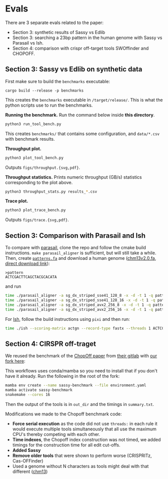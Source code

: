 # Evals

There are 3 separate evals related to the paper:
- Section 3: synthetic results of Sassy vs Edlib
- Section 3: searching a 23bp pattern in the human genome with Sassy vs Parasail
  vs Ish.
- Section 4: comparison with crispr off-target tools SWOffinder and CHOPOFF.


## Section 3: Sassy vs Edlib on synthetic data
First make sure to build the `benchmarks` executable:

`cargo build --release -p benchmarks`

This creates the `benchmarks` executable in `/target/release/`.
This is what the python scripts use to run the benchmarks. 


**Running the benchmark.**
Run the command below inside **this directory**.
```bash
python3 run_tool_bench.py
```
This creates `benchmarks/` that contains some configuration, and `data/*.csv`
with benchmark results.

**Throughput plot.**
```bash
python3 plot_tool_bench.py
```
Outputs `figs/throughput.{svg,pdf}`.

**Throughput statistics.**
Prints numeric throughput (GB/s) statistics corresponding to the plot above.
```bash
python3 throughput_stats.py results_*.csv
```

**Trace plot.**
```bash
python3 plot_trace_bench.py
```
Outputs `figs/trace.{svg,pdf}`.

## Section 3: Comparison with Parasail and Ish

To compare with [parasail](https://github.com/jeffdaily/parasail),
clone the repo and follow the cmake build instructions.
`make parasail_aligner` is sufficient, but will still take a while.
Then, create [`patterns.fa`](./patterns.fa) and download a human genome ([chm13v2.0.fa](https://github.com/marbl/CHM13?tab=readme-ov-file#t2t-chm13v20-t2t-chm13y), [direct download
link](https://s3-us-west-2.amazonaws.com/human-pangenomics/T2T/CHM13/assemblies/analysis_set/chm13v2.0.fa.gz)):

```text
>pattern
ACTCGACTTCAGCTACGCACATA
```

and run

```bash
time ./parasail_aligner -a sg_dx_striped_sse41_128_8 -x -d -t 1 -q patterns.fa -f chm13v2.0.fa -v -V
time ./parasail_aligner -a sg_dx_striped_sse41_128_16 -x -d -t 1 -q patterns.fa -f chm13v2.0.fa -v -V
time ./parasail_aligner -a sg_dx_striped_avx2_256_8 -x -d -t 1 -q patterns.fa -f chm13v2.0.fa -v -V
time ./parasail_aligner -a sg_dx_striped_avx2_256_16 -x -d -t 1 -q patterns.fa -f chm13v2.0.fa -v -V
```

For [Ish](https://github.com/BioRadOpenSource/ish), follow the build
instructions using `pixi` and then run:

``` bash
time ./ish --scoring-matrix actgn --record-type fastx --threads 1 ACTCGACTTCAGCTACGCACATA chm13v2.0.fa
```


## Section 4: CIRSPR off-traget
We reused the benchmark of the
[ChopOff paper](https://www.biorxiv.org/content/10.1101/2025.01.06.603201v1.full.pdf)
from
[their gitlab](https://git.app.uib.no/valenlab/chopoff-benchmark/-/tree/master?ref_type=heads)
with
[our fork here](https://github.com/rickbeeloo/sassy-crispr-bench):

This workflows uses conda/mamba so you need to install that if you don't have it already.
Run the following in the root of the fork:

```bash
mamba env create --name sassy-benchmark --file environment.yaml
mamba activate sassy-benchmark
snakemake --cores 16
```
Then the output of the tools is in `out_dir` and the timings in `summary.txt`.

Modifications we made to the Chopoff benchmark code:
- **Force serial execution** as the code did not use `threads:` in each rule it would execute multiple tools simultaneously that all use the maximum 
CPU's thereby competing with each other. 
- **Time indexes**, the Chopoff index construction was not timed, we added timings for the construction time for all edit cut-offs.
- **Added Sassy**
- **Remove older tools** that were shown to perform worse (CRISPRITz, Cas-OFFinder)
- Used a genome without N characters as tools might deal with that different ([chm13](https://github.com/marbl/CHM13))

